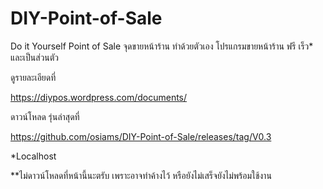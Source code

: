 # DIY-Point-of-Sale
Do it Yourself Point of Sale จุดขายหน้าร้าน ทำด้วยตัวเอง
โปรแกรมขายหน้าร้าน ฟรี เร็ว* และเป็นส่วนตัว

ดูรายละเอียดที่ 

https://diypos.wordpress.com/documents/

ดาวน์โหลด รุ่นล่าสุดที่ 

https://github.com/osiams/DIY-Point-of-Sale/releases/tag/V0.3

*Localhost

**ไม่ดาวน์โหลดที่หน้านี้นะตรับ เพราะอาจทำค้างไว้ หรือยังไม่เสร็จยังไม่พร้อมใช้งาน
